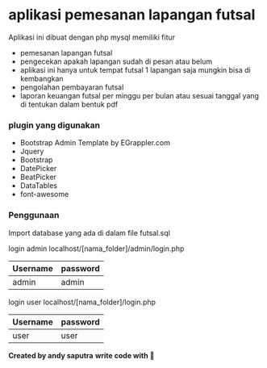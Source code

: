 # aplikasi pemesanan lapangan futsal



Aplikasi ini dibuat dengan php mysql memiliki fitur 

  - pemesanan lapangan futsal
  - pengecekan apakah lapangan sudah di pesan atau belum 
  - aplikasi ini hanya untuk tempat futsal 1 lapangan saja mungkin bisa di kembangkan
  - pengolahan pembayaran futsal
  - laporan keuangan futsal per minggu per bulan atau sesuai tanggal yang di tentukan dalam bentuk pdf




### plugin yang digunakan

* Bootstrap Admin Template by EGrappler.com
* Jquery
* Bootstrap
* DatePicker
* BeatPicker
* DataTables
* font-awesome 




### Penggunaan
Import database yang ada di dalam file futsal.sql

login admin
localhost/[nama_folder]/admin/login.php

| Username | password |
| ------ | ------ |
| admin | admin |

login user
localhost/[nama_folder]/login.php

| Username | password |
| ------ | ------ |
| user | user |

**Created by andy saputra**
**write code with 🖤**

